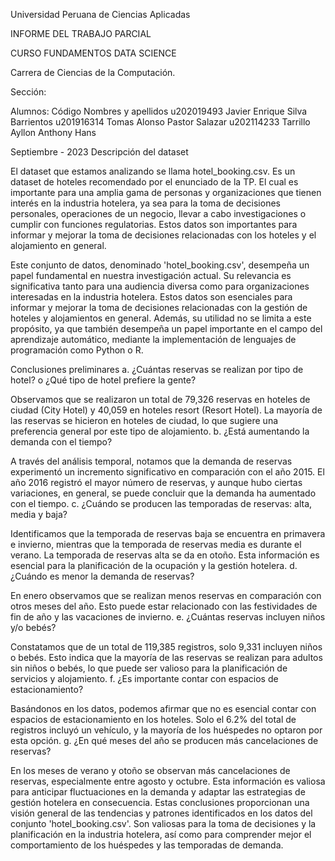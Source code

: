  Universidad Peruana de Ciencias Aplicadas
 
INFORME DEL TRABAJO PARCIAL
 
CURSO FUNDAMENTOS DATA SCIENCE
 
Carrera de Ciencias de la Computación.
 
Sección:  
 
Alumnos:
Código
Nombres y apellidos
u202019493 
Javier Enrique Silva Barrientos 
u201916314
Tomas Alonso Pastor Salazar
u202114233
Tarrillo Ayllon Anthony Hans

 
 
 Septiembre - 2023
Descripción del dataset

El dataset que estamos analizando se llama hotel_booking.csv. Es un dataset de hoteles recomendado por el enunciado de la TP. El cual es importante para una amplia gama  de personas y organizaciones que tienen interés en la industria hotelera, ya sea para la toma de decisiones personales, operaciones de un negocio, llevar a cabo investigaciones o cumplir con funciones regulatorias. Estos datos son importantes para informar y mejorar la toma de decisiones relacionadas con los hoteles y el alojamiento en general. 

Este conjunto de datos, denominado 'hotel_booking.csv', desempeña un papel fundamental en nuestra investigación actual. Su relevancia es significativa tanto para una audiencia diversa como para organizaciones interesadas en la industria hotelera. Estos datos son esenciales para informar y mejorar la toma de decisiones relacionadas con la gestión de hoteles y alojamientos en general. Además, su utilidad no se limita a este propósito, ya que también desempeña un papel importante en el campo del aprendizaje automático, mediante la implementación de lenguajes de programación como Python o R.

Conclusiones preliminares
a. ¿Cuántas reservas se realizan por tipo de hotel? o ¿Qué tipo de hotel prefiere la gente?

Observamos que se realizaron un total de 79,326 reservas en hoteles de ciudad (City Hotel) y 40,059 en hoteles resort (Resort Hotel). La mayoría de las reservas se hicieron en hoteles de ciudad, lo que sugiere una preferencia general por este tipo de alojamiento.
b. ¿Está aumentando la demanda con el tiempo?

A través del análisis temporal, notamos que la demanda de reservas experimentó un incremento significativo en comparación con el año 2015. El año 2016 registró el mayor número de reservas, y aunque hubo ciertas variaciones, en general, se puede concluir que la demanda ha aumentado con el tiempo.
c. ¿Cuándo se producen las temporadas de reservas: alta, media y baja?

Identificamos que la temporada de reservas baja se encuentra en primavera e invierno, mientras que la temporada de reservas media es durante el verano. La temporada de reservas alta se da en otoño. Esta información es esencial para la planificación de la ocupación y la gestión hotelera.
d. ¿Cuándo es menor la demanda de reservas?

En enero observamos que se realizan menos reservas en comparación con otros meses del año. Esto puede estar relacionado con las festividades de fin de año y las vacaciones de invierno.
e. ¿Cuántas reservas incluyen niños y/o bebés?

Constatamos que de un total de 119,385 registros, solo 9,331 incluyen niños o bebés. Esto indica que la mayoría de las reservas se realizan para adultos sin niños o bebés, lo que puede ser valioso para la planificación de servicios y alojamiento.
f. ¿Es importante contar con espacios de estacionamiento?

Basándonos en los datos, podemos afirmar que no es esencial contar con espacios de estacionamiento en los hoteles. Solo el 6.2% del total de registros incluyó un vehículo, y la mayoría de los huéspedes no optaron por esta opción.
g. ¿En qué meses del año se producen más cancelaciones de reservas?

En los meses de verano y otoño se observan más cancelaciones de reservas, especialmente entre agosto y octubre. Esta información es valiosa para anticipar fluctuaciones en la demanda y adaptar las estrategias de gestión hotelera en consecuencia.
Estas conclusiones proporcionan una visión general de las tendencias y patrones identificados en los datos del conjunto 'hotel_booking.csv'. Son valiosas para la toma de decisiones y la planificación en la industria hotelera, así como para comprender mejor el comportamiento de los huéspedes y las temporadas de demanda.


